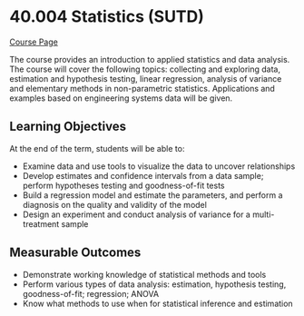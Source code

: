 # 40.004 Statistics (SUTD)
[Course Page](https://esd.sutd.edu.sg/courses/40004-statistics/)

The course provides an introduction to applied statistics and data analysis. The course will cover the following topics: collecting and exploring data, estimation and hypothesis testing, linear regression, analysis of variance and elementary methods in non-parametric statistics. Applications and examples based on engineering systems data will be given.

## Learning Objectives
At the end of the term, students will be able to:

- Examine data and use tools to visualize the data to uncover relationships
- Develop estimates and confidence intervals from a data sample; perform hypotheses testing and goodness-of-fit tests
- Build a regression model and estimate the parameters, and perform a diagnosis on the quality and validity of the model
- Design an experiment and conduct analysis of variance for a multi-treatment sample

## Measurable Outcomes
- Demonstrate working knowledge of statistical methods and tools
- Perform various types of data analysis: estimation, hypothesis testing, goodness-of-fit; regression; ANOVA
- Know what methods to use when for statistical inference and estimation

